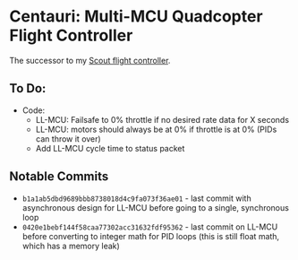 # Centauri: Multi-MCU Quadcopter Flight Controller
The successor to my [Scout flight controller](https://github.com/TimHanewich/scout).

## To Do:
- Code:
    - LL-MCU: Failsafe to 0% throttle if no desired rate data for X seconds
    - LL-MCU: motors should always be at 0% if throttle is at 0% (PIDs can throw it over)
    - Add LL-MCU cycle time to status packet

## Notable Commits
- `b1a1ab5dbd9689bbb8738018d4c9fa073f36ae01` - last commit with asynchronous design for LL-MCU before going to a single, synchronous loop
- `0420e1bebf144f58caa77302acc31632fdf95362` - last commit on LL-MCU before converting to integer math for PID loops (this is still float math, which has a memory leak)